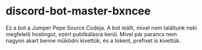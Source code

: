 # discord-bot-master-bxncee
Ez a bot a Jumper Pepe Source Codeja. A bot leállt, mivel nem találtunk neki megfelelő hostingot, ezért publikálásra kerül. Mivel pár parancs nem nagyon akart benne működni kivettük, és a tokent, prefixet is kivettük.
